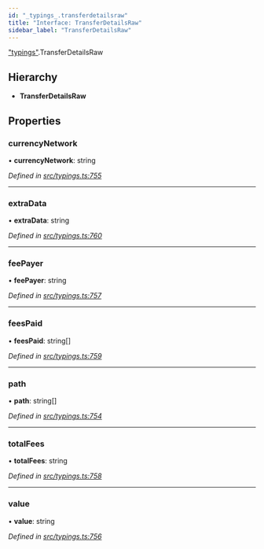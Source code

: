 ```yaml
---
id: "_typings_.transferdetailsraw"
title: "Interface: TransferDetailsRaw"
sidebar_label: "TransferDetailsRaw"
---
```


["typings"](../modules/_typings_.md).TransferDetailsRaw

## Hierarchy

* **TransferDetailsRaw**

## Properties

### currencyNetwork

•  **currencyNetwork**: string

*Defined in [src/typings.ts:755](https://github.com/trustlines-protocol/clientlib/blob/8b30ce1/src/typings.ts#L755)*

___

### extraData

•  **extraData**: string

*Defined in [src/typings.ts:760](https://github.com/trustlines-protocol/clientlib/blob/8b30ce1/src/typings.ts#L760)*

___

### feePayer

•  **feePayer**: string

*Defined in [src/typings.ts:757](https://github.com/trustlines-protocol/clientlib/blob/8b30ce1/src/typings.ts#L757)*

___

### feesPaid

•  **feesPaid**: string[]

*Defined in [src/typings.ts:759](https://github.com/trustlines-protocol/clientlib/blob/8b30ce1/src/typings.ts#L759)*

___

### path

•  **path**: string[]

*Defined in [src/typings.ts:754](https://github.com/trustlines-protocol/clientlib/blob/8b30ce1/src/typings.ts#L754)*

___

### totalFees

•  **totalFees**: string

*Defined in [src/typings.ts:758](https://github.com/trustlines-protocol/clientlib/blob/8b30ce1/src/typings.ts#L758)*

___

### value

•  **value**: string

*Defined in [src/typings.ts:756](https://github.com/trustlines-protocol/clientlib/blob/8b30ce1/src/typings.ts#L756)*
